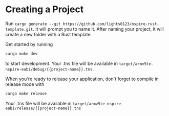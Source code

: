 # Creating a Project

Run `cargo generate --git https://github.com/lights0123/nspire-rust-template.git`.
It will prompt you to name it. After naming your project, it will create a new folder with
a Rust template. 

Get started by running

```bash
cargo make dev
```

to start development. Your .tns file will be available in
`target/armv5te-nspire-eabi/debug/{{project-name}}.tns`.

When you're ready to release your application,
don't forget to compile in release mode with

```bash
cargo make release
```

Your .tns file will be available in
`target/armv5te-nspire-eabi/release/{{project-name}}.tns`
